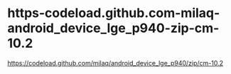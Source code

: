 # https-codeload.github.com-milaq-android_device_lge_p940-zip-cm-10.2
https://codeload.github.com/milaq/android_device_lge_p940/zip/cm-10.2
